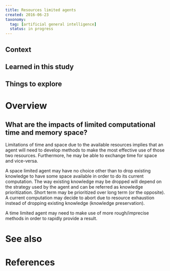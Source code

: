 ```yaml
---
title: Resources limited agents
created: 2016-06-23
taxonomy:
  tag: [artificial general intelligence]
  status: in progress
---
```


## Context

## Learned in this study

## Things to explore

# Overview

## What are the impacts of limited computational time and memory space?

Limitations of time and space due to the available resources implies that an agent will need to develop methods to make the most effective use of those two resources. Furthermore, he may be able to exchange time for space and vice-versa.

A space limited agent may have no choice other than to drop existing knowledge to have some space available in order to do its current computation. The way existing knowledge may be dropped will depend on the strategy used by the agent and can be referred as knowledge prioritization. Short term may be prioritized over long term (or the opposite). A current computation may decide to abort due to resource exhaustion instead of dropping existing knowledge (knowledge preservation).

A time limited agent may need to make use of more rough/imprecise methods in order to rapidly provide a result.

# See also

# References
